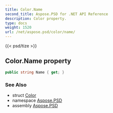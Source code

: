 ```yaml
---
title: Color.Name
second_title: Aspose.PSD for .NET API Reference
description: Color property. 
type: docs
weight: 1520
url: /net/aspose.psd/color/name/
---
```

{{< psd/tize >}}
## Color.Name property

```csharp
public string Name { get; }
```

### See Also

* struct [Color](../)
* namespace [Aspose.PSD](../../color/)
* assembly [Aspose.PSD](../../../)


